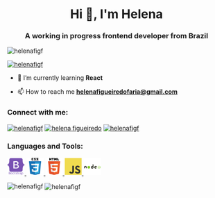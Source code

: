 <h1 align="center">Hi 👋, I'm Helena</h1>
<h3 align="center">A working in progress frontend developer from Brazil</h3>

<p align="left"> <img src="https://komarev.com/ghpvc/?username=helenafigf&label=Profile%20views&color=0e75b6&style=flat" alt="helenafigf" /> </p>

<p align="left"> <a href="https://twitter.com/helenafigf" target="blank"><img src="https://img.shields.io/twitter/follow/helenafigf?logo=twitter&style=for-the-badge" alt="helenafigf" /></a> </p>

- 🌱 I’m currently learning **React**

- 📫 How to reach me **helenafigueiredofaria@gmail.com**

<h3 align="left">Connect with me:</h3>
<p align="left">
<a href="https://twitter.com/helenafigf" target="blank"><img align="center" src="https://raw.githubusercontent.com/rahuldkjain/github-profile-readme-generator/master/src/images/icons/Social/twitter.svg" alt="helenafigf" height="30" width="40" /></a>
<a href="https://fb.com/helena figueiredo" target="blank"><img align="center" src="https://raw.githubusercontent.com/rahuldkjain/github-profile-readme-generator/master/src/images/icons/Social/facebook.svg" alt="helena figueiredo" height="30" width="40" /></a>
<a href="https://instagram.com/helenafigf" target="blank"><img align="center" src="https://raw.githubusercontent.com/rahuldkjain/github-profile-readme-generator/master/src/images/icons/Social/instagram.svg" alt="helenafigf" height="30" width="40" /></a>
</p>

<h3 align="left">Languages and Tools:</h3>
<p align="left"> <a href="https://getbootstrap.com" target="_blank" rel="noreferrer"> <img src="https://raw.githubusercontent.com/devicons/devicon/master/icons/bootstrap/bootstrap-plain-wordmark.svg" alt="bootstrap" width="40" height="40"/> </a> <a href="https://www.w3schools.com/css/" target="_blank" rel="noreferrer"> <img src="https://raw.githubusercontent.com/devicons/devicon/master/icons/css3/css3-original-wordmark.svg" alt="css3" width="40" height="40"/> </a>   <a href="https://www.w3.org/html/" target="_blank" rel="noreferrer"> <img src="https://raw.githubusercontent.com/devicons/devicon/master/icons/html5/html5-original-wordmark.svg" alt="html5" width="40" height="40"/> </a> <a href="https://developer.mozilla.org/en-US/docs/Web/JavaScript" target="_blank" rel="noreferrer"> <img src="https://raw.githubusercontent.com/devicons/devicon/master/icons/javascript/javascript-original.svg" alt="javascript" width="40" height="40"/> </a> <a href="https://nodejs.org" target="_blank" rel="noreferrer"> <img src="https://raw.githubusercontent.com/devicons/devicon/master/icons/nodejs/nodejs-original-wordmark.svg" alt="nodejs" width="40" height="40"/> </a> </p>

<p><img align="left" src="https://github-readme-stats.vercel.app/api/top-langs?username=helenafigf&show_icons=true&locale=en&layout=compact" alt="helenafigf" /></p>

<p>&nbsp;<img align="center" src="https://github-readme-stats.vercel.app/api?username=helenafigf&show_icons=true&locale=en" alt="helenafigf" /></p>






